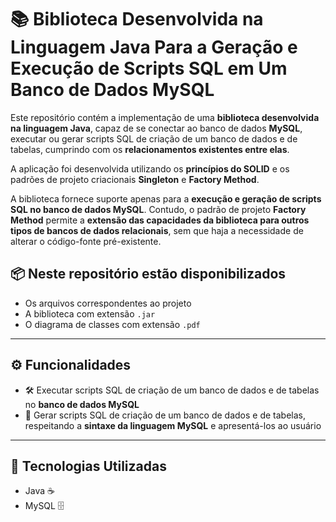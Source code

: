 # 📚 Biblioteca Desenvolvida na Linguagem Java Para a Geração e Execução de Scripts SQL em Um Banco de Dados MySQL

Este repositório contém a implementação de uma **biblioteca desenvolvida na linguagem Java**, capaz de se conectar ao banco de dados **MySQL**, executar ou gerar scripts SQL de criação de um banco de dados e de tabelas, cumprindo com os **relacionamentos existentes entre elas**.  

A aplicação foi desenvolvida utilizando os **princípios do SOLID** e os padrões de projeto criacionais **Singleton** e **Factory Method**.

A biblioteca fornece suporte apenas para a **execução e geração de scripts SQL no banco de dados MySQL**. Contudo, o padrão de projeto **Factory Method** permite a **extensão das capacidades da biblioteca para outros tipos de bancos de dados relacionais**, sem que haja a necessidade de alterar o código-fonte pré-existente.

## 📦 Neste repositório estão disponibilizados

- Os arquivos correspondentes ao projeto
- A biblioteca com extensão `.jar`
- O diagrama de classes com extensão `.pdf`

---

## ⚙️ Funcionalidades

- 🛠️ Executar scripts SQL de criação de um banco de dados e de tabelas no **banco de dados MySQL**
- 📄 Gerar scripts SQL de criação de um banco de dados e de tabelas, respeitando a **sintaxe da linguagem MySQL** e apresentá-los ao usuário

---

## 🧰 Tecnologias Utilizadas

- Java ☕  
- MySQL 🗄️
